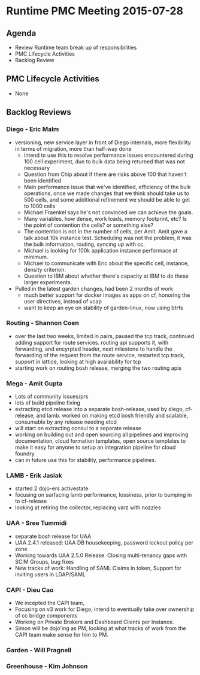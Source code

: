 # Runtime PMC Meeting 2015-07-28

## Agenda
* Review Runtime team break up of responsibilities
* PMC Lifecycle Activities
* Backlog Review

## PMC Lifecycle Activities
* None

## Backlog Reviews

### Diego - Eric Malm
* versioning, new service layer in front of Diego internals, more flexibility in terms of migration, more than half-way done
  * intend to use this to resolve performance issues encountered during 100 cell experiment, due to bulk data being returned that was not necessary
   - Question from Chip about if there are risks above 100 that haven't been identified
   - Main performance issue that we've identified, efficiency of the bulk operations, once we made changes that we think should take us to 500 cells, and some additional refinement we should be able to get to 1000 cells
   - Michael Fraenkel says he's not convinced we can achieve the goals.
   - Many variables, how dense, work loads, memory footprint, etc? Is the point of contention the cells? or something else?
   - The contention is not in the number of cells, per Amit.  Amit gave a talk about 10k instance test.  Scheduling was not the problem, it was the bulk information, routing, syncing up with cc.
   - Michael is looking for 100k application instance performace at minimum.
   - Michael to communicate with Eric about the specific cell, instance, density criterion.
   - Question to IBM about whether there's capacity at IBM to do these larger experiments.
* Pulled in the latest garden changes, had been 2 months of work
  - much better support for docker images as apps on cf, honoring the user directives, instead of vcap
  - want to keep an eye on stability of garden-linux, now using btrfs

### Routing - Shannon Coen
 * over the last two weeks, limited in pairs, paused the tcp track, continued adding support for route services.  routing api supports it, with forwarding, and encyrpted header, next milestone to handle the forwarding of the request from the route service, 
 restarted tcp track, support in lattice, looking at high availability for tcp
 * starting work on routing bosh release, merging the two routing apis
 
### Mega - Amit Gupta
 * Lots of community issues/prs
* lots of build pipeline fixing
* extracting etcd release into a separate bosh-release, used by diego, cf-release, and lamb. worked on making etcd bosh friendly and scalable, consumable by any release needing etcd
* will start on extracting consul to a separate release
* working on building out and open sourcing all pipelines and improving documentation, cloud formation templates, open source templates to make it easy for anyone to setup an integration pipeline for cloud foundry
* can in future use this for stability, performance pipelines.

### LAMB - Erik Jasiak
* started 2 dojo-ers activestate
* focusing on surfacing lamb performance, lossiness, prior to bumping in to cf-release
* looking at retiring the collector, replacing varz with nozzles

### UAA - Sree Tummidi
* separate bosh release for UAA
* UAA 2.4.1 released: UAA DB housekeeping, password lockout policy per zone
* Working towards UAA 2.5.0 Release: Closing multi-tenancy gaps with SCIM Groups, bug fixes
* New tracks of work: Handling of SAML Claims in token, Support for inviting users in LDAP/SAML

### CAPI - Dieu Cao
* We incepted the CAPI team,
* Focusing on v3 work for Diego, intend to eventually take over ownership of cc bridge components
* Working on Private Brokers and Dashboard Clients per Instance.
* Simon will be dojo'ing as PM, looking at what tracks of work from the CAPI team make sense for him to PM.
 
### Garden - Will Pragnell

### Greenhouse - Kim Johnson
